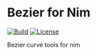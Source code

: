 # Bezier for Nim

[![Build](https://github.com/Nycto/bezier-nim/actions/workflows/build.yml/badge.svg)](https://github.com/Nycto/bezier-nim/actions/workflows/build.yml)
[![License](https://img.shields.io/badge/License-Apache_2.0-blue.svg)](https://github.com/Nycto/bezier-nim/blob/main/LICENSE)

Bezier curve tools for nim
